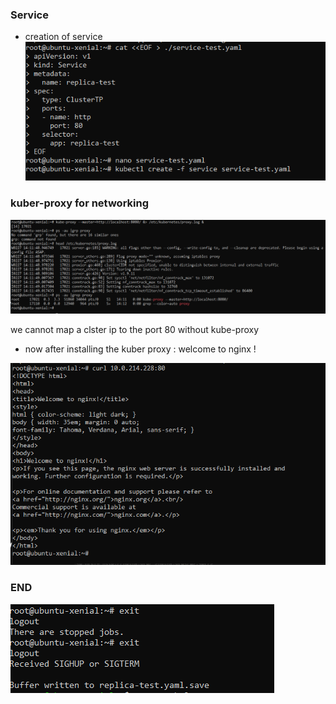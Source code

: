 ### Service
- creation of service
![alt text](images2/i6-1.png)

### kuber-proxy for networking

![alt text](images2/i6-2.png)

we cannot map a clster ip to the port 80 without kube-proxy
- now after installing the kuber proxy : welcome to nginx !

![alt text](images2/i6-3.png)

 ### END
![alt text](images2/i6-4.png)